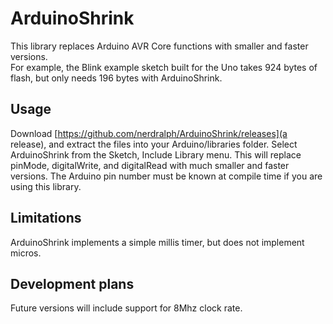 # ArduinoShrink
This library replaces Arduino AVR Core functions with smaller and faster versions.  
For example, the Blink example sketch built for the Uno takes 924 bytes of flash, but only needs 196 bytes with ArduinoShrink.

## Usage
Download [https://github.com/nerdralph/ArduinoShrink/releases](a release), and extract the files into your Arduino/libraries folder.  Select ArduinoShrink from the Sketch, Include Library menu.  This will replace pinMode, digitalWrite, and digitalRead with much smaller and faster versions.  The Arduino pin number must be known at compile time if you are using this library.

## Limitations
ArduinoShrink implements a simple millis timer, but does not implement micros.

## Development plans
Future versions will include support for 8Mhz clock rate.
